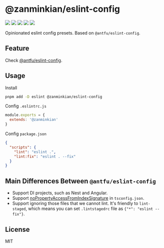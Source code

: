 # @zanminkian/eslint-config

[![](https://img.shields.io/npm/l/@zanminkian/eslint-config.svg)](https://github.com/zanminkian/git-validator/blob/main/LICENSE)
[![](https://img.shields.io/npm/v/@zanminkian/eslint-config.svg)](https://www.npmjs.com/package/@zanminkian/eslint-config)
[![](https://img.shields.io/npm/dm/@zanminkian/eslint-config.svg)](https://www.npmjs.com/package/@zanminkian/eslint-config)
[![](https://img.shields.io/librariesio/release/npm/@zanminkian/eslint-config)](https://www.npmjs.com/package/@zanminkian/eslint-config)
[![](https://packagephobia.com/badge?p=@zanminkian/eslint-config)](https://packagephobia.com/result?p=@zanminkian/eslint-config)

Opinionated eslint config presets. Based on `@antfu/eslint-config`.

## Feature

Check [@antfu/eslint-config](https://github.com/antfu/eslint-config#antfueslint-config).

## Usage

Install

```sh
pnpm add -D eslint @zanminkian/eslint-config
```

Config `.eslintrc.js`

```js
module.exports = {
  extends: '@zanminkian'
}
```

Config `package.json`

```json
{
  "scripts": {
    "lint": "eslint .",
    "lint:fix": "eslint . --fix"
  }
}
```

## Main Differences Between `@antfu/eslint-config`

- Support DI projects, such as Nest and Angular.
- Support [noPropertyAccessFromIndexSignature](https://www.typescriptlang.org/tsconfig#noPropertyAccessFromIndexSignature) in `tsconfig.json`.
- Support ignoring those files that we cannot lint. It's friendly to `lint-staged`, which means you can set `.lintstagedrc` file as `{"*": "eslint --fix"}`.

## License

MIT